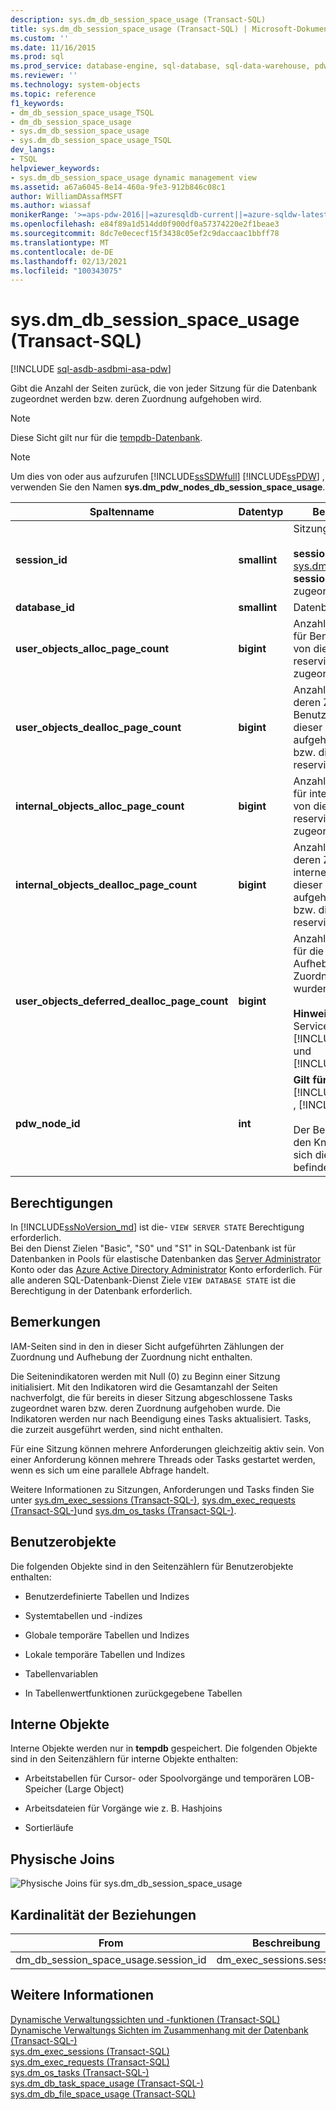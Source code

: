 ```yaml
---
description: sys.dm_db_session_space_usage (Transact-SQL)
title: sys.dm_db_session_space_usage (Transact-SQL) | Microsoft-Dokumentation
ms.custom: ''
ms.date: 11/16/2015
ms.prod: sql
ms.prod_service: database-engine, sql-database, sql-data-warehouse, pdw
ms.reviewer: ''
ms.technology: system-objects
ms.topic: reference
f1_keywords:
- dm_db_session_space_usage_TSQL
- dm_db_session_space_usage
- sys.dm_db_session_space_usage
- sys.dm_db_session_space_usage_TSQL
dev_langs:
- TSQL
helpviewer_keywords:
- sys.dm_db_session_space_usage dynamic management view
ms.assetid: a67a6045-8e14-460a-9fe3-912b846c08c1
author: WilliamDAssafMSFT
ms.author: wiassaf
monikerRange: '>=aps-pdw-2016||=azuresqldb-current||=azure-sqldw-latest||>=sql-server-2016||>=sql-server-linux-2017||=azuresqldb-mi-current'
ms.openlocfilehash: e84f89a1d514dd0f900df0a57374220e2f1beae3
ms.sourcegitcommit: 8dc7e0ececf15f3438c05ef2c9daccaac1bbff78
ms.translationtype: MT
ms.contentlocale: de-DE
ms.lasthandoff: 02/13/2021
ms.locfileid: "100343075"
---
```

# <a name="sysdm_db_session_space_usage-transact-sql"></a>sys.dm_db_session_space_usage (Transact-SQL)
[!INCLUDE [sql-asdb-asdbmi-asa-pdw](../../includes/applies-to-version/sql-asdb-asdbmi-asa-pdw.md)]

  Gibt die Anzahl der Seiten zurück, die von jeder Sitzung für die Datenbank zugeordnet werden bzw. deren Zuordnung aufgehoben wird.  
  
> [!NOTE]  
>  Diese Sicht gilt nur für die [tempdb-Datenbank](../../relational-databases/databases/tempdb-database.md).  
  
> [!NOTE]  
>  Um dies von oder aus aufzurufen [!INCLUDE[ssSDWfull](../../includes/sssdwfull-md.md)] [!INCLUDE[ssPDW](../../includes/sspdw-md.md)] , verwenden Sie den Namen **sys.dm_pdw_nodes_db_session_space_usage**.  
  
|Spaltenname|Datentyp|Beschreibung|  
|-----------------|---------------|-----------------|  
|**session_id**|**smallint**|Sitzungs-ID.<br /><br /> **session_id** wird in [sys.dm_exec_sessions](../../relational-databases/system-dynamic-management-views/sys-dm-exec-sessions-transact-sql.md) **session_id** zugeordnet.|  
|**database_id**|**smallint**|Datenbank-ID|  
|**user_objects_alloc_page_count**|**bigint**|Anzahl der Seiten, die für Benutzerobjekte von dieser Sitzung reserviert oder zugeordnet wurden.|  
|**user_objects_dealloc_page_count**|**bigint**|Anzahl der Seiten, deren Zuordnung für Benutzerobjekte von dieser Sitzung aufgehoben wurde bzw. die nicht mehr reserviert sind.|  
|**internal_objects_alloc_page_count**|**bigint**|Anzahl der Seiten, die für interne Objekte von dieser Sitzung reserviert oder zugeordnet wurden.|  
|**internal_objects_dealloc_page_count**|**bigint**|Anzahl der Seiten, deren Zuordnung für interne Objekte von dieser Sitzung aufgehoben wurde bzw. die nicht mehr reserviert sind.|  
|**user_objects_deferred_dealloc_page_count**|**bigint**|Anzahl der Seiten, die für die verzögerte Aufhebung der Zuordnung markiert wurden.<br /><br /> **Hinweis:** Eingeführt in Service Packs für [!INCLUDE[ssSQL11](../../includes/sssql11-md.md)] und [!INCLUDE[ssSQL14](../../includes/sssql14-md.md)] .|  
|**pdw_node_id**|**int**|**Gilt für**: [!INCLUDE[ssSDWfull](../../includes/sssdwfull-md.md)] , [!INCLUDE[ssPDW](../../includes/sspdw-md.md)]<br /><br /> Der Bezeichner für den Knoten, auf dem sich diese Distribution befindet.|  
  
## <a name="permissions"></a>Berechtigungen  

In [!INCLUDE[ssNoVersion_md](../../includes/ssnoversion-md.md)] ist die- `VIEW SERVER STATE` Berechtigung erforderlich.   
Bei den Dienst Zielen "Basic", "S0" und "S1" in SQL-Datenbank ist für Datenbanken in Pools für elastische Datenbanken das [Server Administrator](https://docs.microsoft.com/azure/azure-sql/database/logins-create-manage#existing-logins-and-user-accounts-after-creating-a-new-database) Konto oder das [Azure Active Directory Administrator](https://docs.microsoft.com/azure/azure-sql/database/authentication-aad-overview#administrator-structure) Konto erforderlich. Für alle anderen SQL-Datenbank-Dienst Ziele `VIEW DATABASE STATE` ist die Berechtigung in der Datenbank erforderlich.   

## <a name="remarks"></a>Bemerkungen  
 IAM-Seiten sind in den in dieser Sicht aufgeführten Zählungen der Zuordnung und Aufhebung der Zuordnung nicht enthalten.  
  
 Die Seitenindikatoren werden mit Null (0) zu Beginn einer Sitzung initialisiert. Mit den Indikatoren wird die Gesamtanzahl der Seiten nachverfolgt, die für bereits in dieser Sitzung abgeschlossene Tasks zugeordnet waren bzw. deren Zuordnung aufgehoben wurde. Die Indikatoren werden nur nach Beendigung eines Tasks aktualisiert. Tasks, die zurzeit ausgeführt werden, sind nicht enthalten.  
  
 Für eine Sitzung können mehrere Anforderungen gleichzeitig aktiv sein. Von einer Anforderung können mehrere Threads oder Tasks gestartet werden, wenn es sich um eine parallele Abfrage handelt.  
  
 Weitere Informationen zu Sitzungen, Anforderungen und Tasks finden Sie unter [sys.dm_exec_sessions &#40;Transact-SQL-&#41;](../../relational-databases/system-dynamic-management-views/sys-dm-exec-sessions-transact-sql.md), [sys.dm_exec_requests &#40;Transact-SQL-&#41;](../../relational-databases/system-dynamic-management-views/sys-dm-exec-requests-transact-sql.md)und [sys.dm_os_tasks &#40;Transact-SQL-&#41;](../../relational-databases/system-dynamic-management-views/sys-dm-os-tasks-transact-sql.md).  
  
## <a name="user-objects"></a>Benutzerobjekte  
 Die folgenden Objekte sind in den Seitenzählern für Benutzerobjekte enthalten:  
  
-   Benutzerdefinierte Tabellen und Indizes  
  
-   Systemtabellen und -indizes  
  
-   Globale temporäre Tabellen und Indizes  
  
-   Lokale temporäre Tabellen und Indizes  
  
-   Tabellenvariablen  
  
-   In Tabellenwertfunktionen zurückgegebene Tabellen  
  
## <a name="internal-objects"></a>Interne Objekte  
 Interne Objekte werden nur in **tempdb** gespeichert. Die folgenden Objekte sind in den Seitenzählern für interne Objekte enthalten:  
  
-   Arbeitstabellen für Cursor- oder Spoolvorgänge und temporären LOB-Speicher (Large Object)  
  
-   Arbeitsdateien für Vorgänge wie z. B. Hashjoins  
  
-   Sortierläufe  
  
## <a name="physical-joins"></a>Physische Joins  
 ![Physische Joins für sys.dm_db_session_space_usage](../../relational-databases/system-dynamic-management-views/media/join-dm-db-session-space-usage-1.gif "Physische Joins für sys.dm_db_session_space_usage")  
  
## <a name="relationship-cardinalities"></a>Kardinalität der Beziehungen  
  
|From|Beschreibung|Relationship|  
|----------|--------|------------------|  
|dm_db_session_space_usage.session_id|dm_exec_sessions.session_id|1:1|  
  
## <a name="see-also"></a>Weitere Informationen  
 [Dynamische Verwaltungssichten und -funktionen &#40;Transact-SQL&#41;](~/relational-databases/system-dynamic-management-views/system-dynamic-management-views.md)   
 [Dynamische Verwaltungs Sichten im Zusammenhang mit der Datenbank &#40;Transact-SQL-&#41;](../../relational-databases/system-dynamic-management-views/database-related-dynamic-management-views-transact-sql.md)   
 [sys.dm_exec_sessions &#40;Transact-SQL&#41;](../../relational-databases/system-dynamic-management-views/sys-dm-exec-sessions-transact-sql.md)   
 [sys.dm_exec_requests &#40;Transact-SQL&#41;](../../relational-databases/system-dynamic-management-views/sys-dm-exec-requests-transact-sql.md)   
 [sys.dm_os_tasks &#40;Transact-SQL-&#41;](../../relational-databases/system-dynamic-management-views/sys-dm-os-tasks-transact-sql.md)   
 [sys.dm_db_task_space_usage &#40;Transact-SQL-&#41;](../../relational-databases/system-dynamic-management-views/sys-dm-db-task-space-usage-transact-sql.md)   
 [sys.dm_db_file_space_usage &#40;Transact-SQL&#41;](../../relational-databases/system-dynamic-management-views/sys-dm-db-file-space-usage-transact-sql.md)  
  
  



